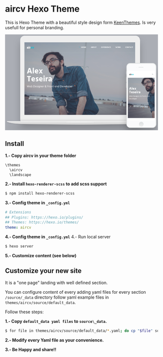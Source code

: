 # aircv Hexo Theme

This is Hexo Theme with a beautiful style design form [KeenThemes](http://www.keenthemes.com/).
Is very usefull for personal branding.

![model for landing in devices](doc/aircv.png)

## Install

**1.- Copy aircv in your theme folder**
```
\themes
  \aircv
  \landscape
```

**2.- Install `hexo-renderer-scss` to add scss support**
```bash
$ npm install hexo-renderer-scss
```

**3.- Config theme in `_config.yml`**
```yaml
# Extensions
## Plugins: https://hexo.io/plugins/
## Themes: https://hexo.io/themes/
theme: aircv
```

**4.- Config theme in `_config.yml`**
4.- Run local server
```bash
$ hexo server
```
**5.- Customize content (see below)**


## Customize your new site

It is  a "one page" landing with well defined section.

You can configure content of every adding yaml files for every section `/source/_data` directory follow yaml example files in `themes/aircv/source/default_data`.

Follow these steps:

**1.- Copy `default_data yaml files` to `source\_data`.**

```bash
$ for file in themes/aircv/source/default_data/*.yaml; do cp "$file" source/_data ;done
```

**2.- Modify every Yaml file as your convenience.**

**3.- Be Happy and share!!**

